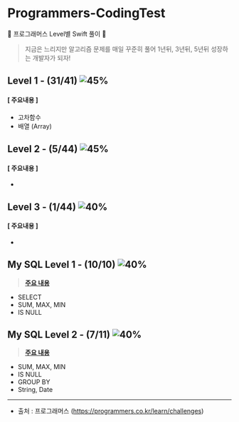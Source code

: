 # Programmers-CodingTest
🐢 프로그래머스 Level별 Swift 풀이 🚀

>지금은 느리지만 알고리즘 문제를 매일 꾸준히 풀어 1년뒤, 3년뒤, 5년뒤 성장하는 개발자가 되자!



## Level 1 - (31/41) ![45%](https://progress-bar.dev/56)

#### [ 주요내용 ]

- 고차함수 
- 배열 (Array)



## Level 2 - (5/44) ![45%](https://progress-bar.dev/5)

#### [ 주요내용 ]

- 



## Level 3 - (1/44) ![40%](https://progress-bar.dev/0)

#### [ 주요내용 ]

- 



## My SQL Level 1 - (10/10) ![40%](https://progress-bar.dev/100)

>**[주요 내용](https://github.com/suhyeon4820/Programmers-CodingTest/blob/main/MySQL.md)**

- SELECT
- SUM, MAX, MIN
- IS NULL



## My SQL Level 2 - (7/11) ![40%](https://progress-bar.dev/60)

>**[주요 내용](https://github.com/suhyeon4820/Programmers-CodingTest/blob/main/MySQL.md)**

- SUM, MAX, MIN
- IS NULL
- GROUP BY
- String, Date



---

- 출처 : 프로그래머스 (https://programmers.co.kr/learn/challenges)